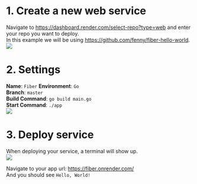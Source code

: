# 1. Create a new web service
Navigate to https://dashboard.render.com/select-repo?type=web and enter your repo you want to deploy.  
In this example we will be using https://github.com/fenny/fiber-hello-world.  
![](https://i.imgur.com/MyPUCm0.png)

# 2. Settings
**Name**: `Fiber`
**Environment**: `Go`  
**Branch**: `master`  
**Build Command**: `go build main.go`  
**Start Command**: `./app`  
![](https://i.imgur.com/IpvfYGo.png)

# 3. Deploy service
When deploying your service, a terminal will show up.  
![](https://i.imgur.com/rcfAbSF.png)  

Navigate to your app url: https://fiber.onrender.com/  
And you should see `Hello, World!`
